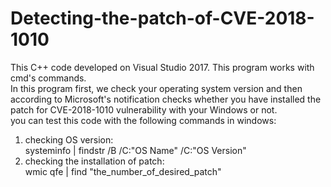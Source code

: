 # Detecting-the-patch-of-CVE-2018-1010<br>
This C++ code developed on Visual Studio 2017. This program works with cmd's commands.<br>
In this program first, we check your operating system version and then according to Microsoft's notification checks whether you have installed the patch for CVE-2018-1010 vulnerability with your Windows or not.<br>
you can test this code with the following commands in windows:<br>
1) checking OS version:<br>
systeminfo | findstr /B /C:"OS Name" /C:"OS Version"<br>
2) checking the installation of patch:<br>
wmic qfe | find "the_number_of_desired_patch"<br>
